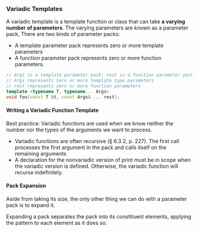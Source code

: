### Variadic Templates

A variadic template is a template function or class that can take **a varying number of parameters**.
The varying parameters are known as a parameter pack, There are two kinds of parameter packs:
- A template parameter pack represents zero or more
template parameters
- A function parameter pack represents zero or more
function parameters.

```cpp
// Args is a template parameter pack; rest is a function parameter pack
// Args represents zero or more template type parameters
// rest represents zero or more function parameters
template <typename T, typename... Args>
void foo(const T &t, const Args& ... rest);
```

####  Writing a Variadic Function Template

Best practice: Variadic functions are used when we know neither the number nor the types of the arguments
we want to process. 

- Variadic functions are often recursive (§ 6.3.2, p. 227). The first call processes the
first argument in the pack and calls itself on the remaining arguments
- A declaration for the nonvariadic version of print must be in scope when
the variadic version is defined. Otherwise, the variadic function will recurse
indefinitely.

#### Pack Expansion

Aside from taking its size, the only other thing we can do with a parameter pack is to
expand it.

Expanding a pack separates the pack into its constituent elements,
applying the pattern to each element as it does so.
